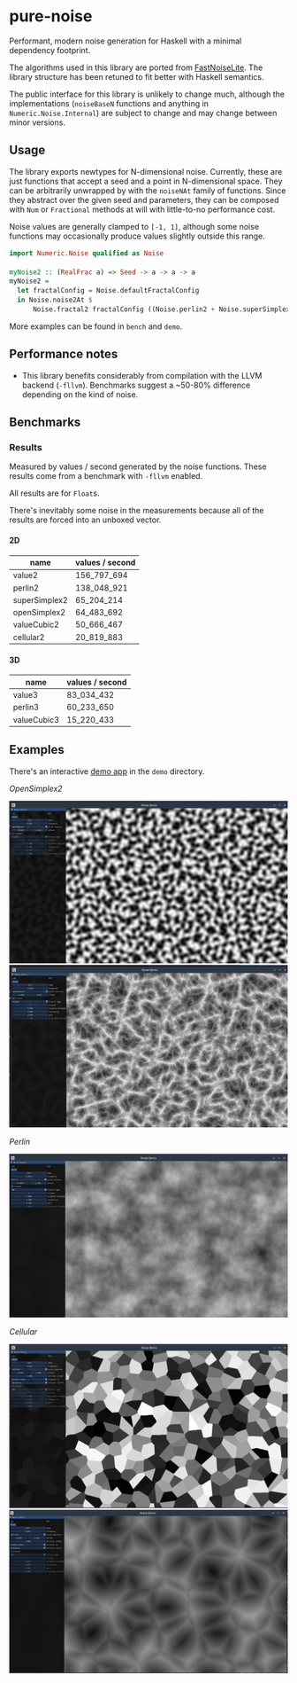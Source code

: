 # pure-noise

Performant, modern noise generation for Haskell with a minimal dependency footprint.

The algorithms used in this library are ported from [FastNoiseLite](https://github.com/Auburn/FastNoiseLite). The library structure has been retuned to fit better with Haskell semantics.

The public interface for this library is unlikely to change much, although the implementations (`noiseBaseN` functions and anything in `Numeric.Noise.Internal`) are subject to change and may change between minor versions.

## Usage

The library exports newtypes for N-dimensional noise. Currently, these are just functions that accept a seed and a point in N-dimensional space. They can be arbitrarily unwrapped by with the `noiseNAt` family of functions. Since they abstract over the given seed and parameters, they can be composed with `Num` or `Fractional` methods at will with little-to-no performance cost.

Noise values are generally clamped to `[-1, 1]`, although some noise functions may occasionally produce values slightly outside this range.

```haskell
import Numeric.Noise qualified as Noise

myNoise2 :: (RealFrac a) => Seed -> a -> a -> a
myNoise2 =
  let fractalConfig = Noise.defaultFractalConfig
  in Noise.noise2At $
      Noise.fractal2 fractalConfig ((Noise.perlin2 + Noise.superSimplex2) / 2)
```

More examples can be found in `bench` and `demo`.

## Performance notes

- This library benefits considerably from compilation with the LLVM backend (`-fllvm`). Benchmarks suggest a ~50-80% difference depending on the kind of noise.

## Benchmarks

### Results

Measured by values / second generated by the noise functions. These results come from a benchmark with `-fllvm` enabled.

All results are for `Float`s.

There's inevitably some noise in the measurements because all of the results are forced into an unboxed vector.

#### 2D

| name          | values / second |
| ------------- | --------------- |
| value2        | 156_797_694     |
| perlin2       | 138_048_921     |
| superSimplex2 | 65_204_214      |
| openSimplex2  | 64_483_692      |
| valueCubic2   | 50_666_467      |
| cellular2     | 20_819_883      |

#### 3D

| name        | values / second |
| ----------- | --------------- |
| value3      | 83_034_432      |
| perlin3     | 60_233_650      |
| valueCubic3 | 15_220_433      |

## Examples

There's an interactive [demo app](https://github.com/jtnuttall/pure-noise/tree/main/demo) in the `demo` directory.

_OpenSimplex2_

![OpenSimplex2](https://raw.githubusercontent.com/jtnuttall/pure-noise/main/demo/images/opensimplex.png)
![OpenSimplex2 ridged](https://raw.githubusercontent.com/jtnuttall/pure-noise/main/demo/images/opensimplex-ridged.png)

_Perlin_

![Perlin fBm](https://raw.githubusercontent.com/jtnuttall/pure-noise/main/demo/images/perlin-fbm.png)

_Cellular_

![value](https://raw.githubusercontent.com/jtnuttall/pure-noise/main/demo/images/cell-value.png)
![distance2add](https://raw.githubusercontent.com/jtnuttall/pure-noise/main/demo/images/cell-d2.png)
